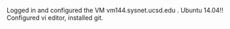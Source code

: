 Logged in and configured the VM vm144.sysnet.ucsd.edu .
Ubuntu 14.04!!
Configured vi editor, installed git.
